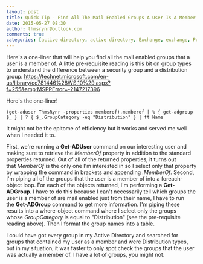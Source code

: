 ```yaml
---
layout: post
title: Quick Tip - Find All The Mail Enabled Groups A User Is A Member Of
date: 2015-05-27 08:30
author: thmsrynr@outlook.com
comments: true
categories: [active directory, active directory, Exchange, exchange, PowerShell, powershell, PowerShell ISE, powershell ise, quick tip]
---
```

Here's a one-liner that will help you find all the mail enabled groups that a user is a member of. A little pre-requisite reading is this bit on group types to understand the difference between a security group and a distribution group: <a title="https://technet.microsoft.com/en-us/library/cc781446%28WS.10%29.aspx?f=255&amp;MSPPError=-2147217396" href="https://technet.microsoft.com/en-us/library/cc781446%28WS.10%29.aspx?f=255&amp;MSPPError=-2147217396" target="_blank">https://technet.microsoft.com/en-us/library/cc781446%28WS.10%29.aspx?f=255&amp;MSPPError=-2147217396</a>

Here's the one-liner!

```
(get-aduser ThmsRynr -properties memberof).memberof | % { get-adgroup $_ } | ? { $_.GroupCategory -eq "Distribution" } | ft Name
```

It might not be the epitome of efficiency but it works and served me well when I needed it to.

First, we're running a <strong>Get-ADUser</strong> command on our interesting user and making sure to retrieve the <em>MemberOf </em>property in addition to the standard properties returned. Out of all of the returned properties, it turns out that <em>MemberOf</em> is the only one I'm interested in so I select only that property by wrapping the command in brackets and appending <em>.MemberOf</em>. Second, I'm piping all of the groups that the user is a member of into a foreach-object loop. For each of the objects returned, I'm performing a <strong>Get-ADGroup</strong>. I have to do this because I can't necessarily tell which groups the user is a member of are mail enabled just from their name, I have to run the <strong>Get-ADGroup</strong> command to get more information. I'm piping these results into a where-object command where I select only the groups whose <em>GroupCategory</em> is equal to "Distribution" (see the pre-requisite reading above). Then I format the group names into a table.

I could have got every group in my Active Directory and searched for groups that contained my user as a member and were Distribution types, but in my situation, it was faster to only spot check the groups that the user was actually a member of. I have a lot of groups, you might not.
